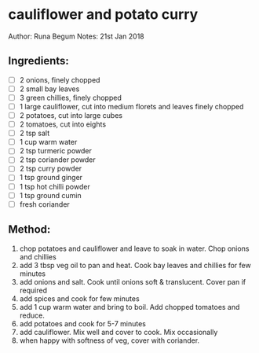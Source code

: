 # cauliflower and potato curry
Author: Runa Begum
Notes: 21st Jan 2018
## Ingredients:
- [ ] 2 onions, finely chopped
- [ ] 2 small bay leaves
- [ ] 3 green chillies, finely chopped
- [ ] 1 large cauliflower, cut into medium florets and leaves finely chopped
- [ ] 2 potatoes, cut into large cubes
- [ ] 2 tomatoes, cut into eights
- [ ] 2 tsp salt
- [ ] 1 cup warm water
- [ ] 2 tsp turmeric powder
- [ ] 2 tsp coriander powder
- [ ] 2 tsp curry powder
- [ ] 1 tsp ground ginger
- [ ] 1 tsp hot chilli powder
- [ ] 1 tsp ground cumin
- [ ] fresh coriander
## Method:
1. chop potatoes and cauliflower and leave to soak in water. Chop onions and chillies
2. add 3 tbsp veg oil to pan and heat. Cook bay leaves and chillies for few minutes
3. add onions and salt. Cook until onions soft & translucent. Cover pan if required
4. add spices and cook for few minutes
5. add 1 cup warm water and bring to boil. Add chopped tomatoes and reduce.
6. add potatoes and cook for 5-7 minutes
7. add cauliflower. Mix well and cover to cook. Mix occasionally
8. when happy with softness of veg, cover with coriander.
